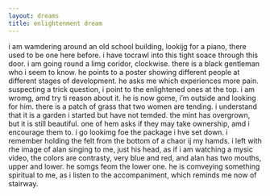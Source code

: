 ```yaml
---
layout: dreams
title: enlightenment dream
---
```


i am wamdering around an old school building, lookijg for a piano, there used to be one here before. i have tocrawl into this tight soace through this door. i am going round a limg coridor, clockwise. there is a black gentleman who i seem to know. he points to a poster showing different people at different stages of development. he asks me which experiences more pain. suspecting a trick question, i point to the enlightened ones at the top. i am wromg, amd try ti reason about it. he is now gome, i’m outside and looking for him. there is a patch of grass that two women are tending. i understand that it is a garden i started but have not temded. the mint has overgrown, but it is still beautiful. one of hem asks if they may take ownership, amd i encourage them to. i go lookimg foe the package i hve set down. i remember holding the felt from the bottom of a chaor ij my hamds. i  left with rhe image of alan singing to me, just his head, as if i am watching a mysic video, the colors are contrasty, very blue and red, and alan has two mouths, upper and lower. he somgs feom the lower one. he is comveying something spiritual to me, as i listen to the accompaniment, which reminds me now of stairway.
